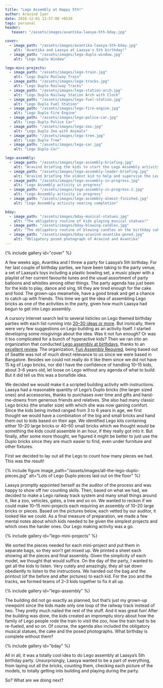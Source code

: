 ```yaml
---
title: "Lego Assembly at Happy 5th!"
author: Aravind Iyer
date: 2016-12-01 12:57:00 +0530
tags: personal
header:
   teaser: "/assets/images/avantika-laasya-5th-bday.jpg"

cover:
  - image_path: "/assets/images/avantika-laasya-5th-bday.jpg"
    alt: "Avantika and Laasya at Laasya's 5th birthday!"
  - image_path: "/assets/images/lego-duplo-window.jpg"
    alt: "Lego Duplo Window"

lego-mini-projects:
  - image_path: "/assets/images/lego-train.jpg"
    alt: "Lego Duplo Railway Train"
  - image_path: "/assets/images/lego-tracks.jpg"
    alt: "Lego Duplo Railway Tracks"
  - image_path: "/assets/images/lego-station-arch.jpg"
    alt: "Lego Duplo Railway Station Arch with Clock"
  - image_path: "/assets/images/lego-fuel-station.jpg"
    alt: "Lego Duplo Fuel Station"
  - image_path: "/assets/images/lego-fire-engine.jpg"
    alt: "Lego Duplo Fire Engine"
  - image_path: "/assets/images/lego-police-car.jpg"
    alt: "Lego Duplo Police Car"
  - image_path: "/assets/images/lego-zoo.jpg"
    alt: "Lego Duplo Zoo with Animals"
  - image_path: "/assets/images/lego-tree.jpg"
    alt: "Lego Duplo Tree"
  - image_path: "/assets/images/lego-car.jpg"
    alt: "Lego Duplo Car"

lego-assembly:
  - image_path: "/assets/images/lego-assembly-briefing.jpg"
    alt: "Aravind briefing the kids to start the Lego Assembly activity"
  - image_path: "/assets/images/lego-assembly-leader-briefing.jpg"
    alt: "Aravind briefing the oldest kid to help and supervise the Lego Assembly activity"
  - image_path: "/assets/images/lego-assembly-in-progress.jpg"
    alt: "Lego Assembly activity in progress"
  - image_path: "/assets/images/lego-assembly-in-progress-2.jpg"
    alt: "Lego Assembly activity in progress"
  - image_path: "/assets/images/lego-assembly-almost-finished.jpg"
    alt: "Lego Assembly activity nearing completion"

bday:
  - image_path: "/assets/images/bday-musical-statues.jpg"
    alt: "The obligatory routine of kids playing musical statues!"
  - image_path: "/assets/images/bday-blowing-candles.jpg"
    alt: "The obligatory routine of blowing candles on the birthday cake!"
  - image_path: "/assets/images/bday-aravind-avantika-posed.jpg"
    alt: "Obligatory posed photograph of Aravind and Avantika"
---
```


{% include gallery id="cover" %}

A few weeks ago, Avantika and I threw a party for Laasya’s 5th birthday. For her last couple of birthday parties, we have been taking to the party venue, a set of Laasya’s toys including a plastic bowling set, a music player with a playlist of her current favourite tunes and the usual assortment of party balloons and whistles among other things. The party agenda has just been for the kids to play, dance and sing, till they are tired enough for the cake and food. The grown-ups meanwhile, have a good break and get a chance to catch up with friends. This time we got the idea of assembling Lego bricks as one of the activities in the party, given how much Laasya had begun to get into Lego assembly.

A cursory Internet search led to several listicles on Lego themed birthday parties with each list running into [20–30 ideas or more](https://www.buzzfeed.com/mikespohr/how-to-throw-the-ultimate-lego-birthday-party). But ironically, there were very few suggestions on Lego building as an activity itself. I started developing some misgivings about the idea. Was it not fun enough? Or was it too complicated for a bunch of hyperactive kids? Then we ran into an organization that conducted [Lego assembly at birthdays](http://funassemblyrequired.com/birthdays.html), thanks to an [excellent review](http://www.soundsfunmom.com/2012/08/21/mom-reviewed-parties-with-fun-assembly-required/). The organization, [Fun Assembly Required](http://funassemblyrequired.com/about.html), being based out of Seattle was not of much direct relevance to us since we were based in Bangalore. Besides we could not really do it like them since we did not have 15 kg of Lego bricks, nor did I have the confidence of handling 10–15 kids, about 3–6 years old, let loose on Lego without any agenda of what to build. But it did tell us this was a bonafide idea.

We decided we would make it a scripted building activity with instructions. Laasya had a reasonable quantity of Lego’s Duplo bricks (the larger sized ones) and accessories, thanks to purchases over time and gifts and hand-me-downs from generous friends and relatives. She also had many classic Lego bricks (the smaller size) with which she was now gaining comfort. Since the kids being invited ranged from 3 to 6 years in age, we first thought we would have a combination of the big and small bricks and hand them out to kids based on their age. We identified Lego kits containing either 10–20 large bricks or 40–50 small bricks which we thought would be something the kids could assemble in an hour, if they really got into it. But finally, after some more thought, we figured it might be better to just use the Duplo bricks since they are much easier to find, even under furniture and other fixtures.

First we decided to lay out all the Lego to count how many pieces we had. This was the result!

{% include figure image_path="/assets/images/all-the-lego-duplo-pieces.jpg" alt="Lots of Lego Duplo pieces laid out on the floor" %}

Laasya promptly appointed herself as the auditor of the process and was happy to show off her counting skills. Then, based on what we had, we decided to make a Lego railway track system and many small things around it, like a zoo, vehicles, gates, a tree and so on. We wanted to reckon if we could make 10–15 mini-projects each requiring an assembly of 10–20 large bricks or pieces. Based on the pictures below, each vetted by our auditor, it looked like we could. As a final measure of preparation, we made a few mental notes about which kids needed to be given the simplest projects and which ones the harder ones. Our Lego making activity was a go.

{% include gallery id="lego-mini-projects" %}

We sorted the pieces needed for each mini-project and put them in separate bags, so they won’t get mixed up. We printed a sheet each showing all the pieces and final assembly. Given the simplicity of each model, we thought that would suffice. On the day of the party, I wanted to get all the kids to listen. Very cutely and amazingly, they all sat down obediently to listen to the instructions. We handed out the bag and the printout (of the before and after pictures) to each kid. For the zoo and the tracks, we formed teams of 2–3 kids together to fix it all up.


{% include gallery id="lego-assembly" %}

The building did not go exactly as planned, but that’s just my grown-up viewpoint since the kids made only one loop of the railway track instead of two. They pretty much nailed the rest of the stuff. And it was great fun! After the building was done, the kids created an impromptu story about how the family of Lego people rode the train to visit the zoo, how the train had to be re-fueled, and so on. Of course, the agenda also included the obligatory musical statues, the cake and the posed photographs. What birthday is complete without them?

{% include gallery id="bday" %}

All in all, it was a totally cool idea to do Lego assembly at Laasya’s 5th birthday party. Unsurprisingly, Laasya wanted to be a part of everything, from laying out all the bricks, counting them, checking each picture of the models, to totally getting into building and playing during the party.

So? What are we doing next?
